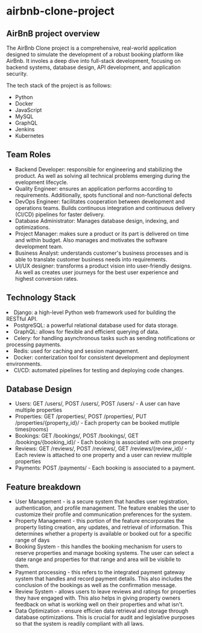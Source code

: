 # airbnb-clone-project
<h2>AirBnB project overview</h2>
<p>The AirBnb Clone project is a comprehensive, real-world application designed to simulate the development of a robust booking platform like AirBnb. It involes a deep dive into full-stack development, focusing on backend systems, database design, API development, and application security.</p>
<p>The tech stack of the project is as follows:</p>
<ul>
  <li>Python</li>
  <li>Docker</li>
  <li>JavaScript</li>
  <li>MySQL</li>
  <li>GraphQL</li>
  <li>Jenkins</li>
  <li>Kubernetes</li>
</ul>

<h2>Team Roles</h2>
<ul>
  <li>Backend Developer: responsible for engineering and stabilizing the product. As well as solving all technical problems emerging during the evelopment lifecycle.</li>
  <li>Quality Engineer: ensures an application performs according to requirements. Additionally, spots functional and non-functional defects</li>
  <li>DevOps Engineer: facilitates cooperation between development and operations teams. Builds continuous integration and continuous delivery (CI/CD) pipelines for faster delivery.</li>
  <li>Database Administrator: Manages database design, indexing, and optimizations.</li>
  <li>Project Manager: makes sure a product or its part is delivered on time and within budget. Also manages and motivates the software development team.</li>
  <li>Business Analyst: understands customer's business processes and is able to translate customer business needs into requirements.</li>
  <li>UI/UX designer: transforms a product vision into user-friendly designs. As well as creates user journeys for the best user experience and highest conversion rates.</li>
</ul>

<h2>Technology Stack</h2>
<li>Django: a high-level Python web framework used for building the RESTful API.</li>
<li>PostgreSQL: a powerful relational database used for data storage.</li>
<li>GraphQL: allows for flexible and efficient querying of data.</li>
<li>Celery: for handling asynchronous tasks such as sending notifications or processing payments.</li>
<li>Redis: used for caching and session management.</li>
<li>Docker: conterization tool for consistent development and deployment environments.</li>
<li>CI/CD: automated pipelines for testing and deploying code changes.</li>

<h2>Database Design</h2>
<ul>
  <li>Users: GET /users/, POST /users/, POST /users/ -  A user can have multiple properties</li>
  <li>Properties: GET /properties/, POST /properties/, PUT /properties/{property_id}/ - Each property can be booked mutliple times(rooms)</li>
  <li>Bookings: GET /bookings/, POST /bookings/, GET /bookings/{booking_id}/ - Each booking is associated with one property</li>
  <li>Reviews: GET /reviews/, POST /reviews/, GET /reviews/{review_id}/ - Each review is attached to one property and a user can review multiple properties</li>
  <li>Payments: POST /payments/ - Each booking is associated to a payment.</li>
</ul>

<h2>Feature breakdown</h2>
<ul>
  <li>User Management - is a secure system that handles user registration, authentication, and profile management. The feature enables the user to customize their profile and communication preferences for the system.</li>
  <li>Property Management - this portion of the feature encorporates the property listing creation, any updates, and retrieval of information. This determines whether a property is available or booked out for a specific range of days</li>
  <li>Booking System - this handles the booking mechanism for users to reserve properties and manage booking systems. The user can select a date range and properties for that range and area will be visibile to them.</li>
  <li>Payment processing - this refers to the integrated payment gateway system that handles and record payment details. This also includes the conclusion of the bookings as well as the confirmation message.</li>
  <li>Review System - allows users to leave reviews and ratings for properties they have engaged with. This also helps in giving property owners feedback on what is working well on their properties and what isn't.</li>
  <li>Data Optimization - ensure efficien data retrieval and storage through database optimizations. This is crucial for audit and legislative purposes so that the system is readily compliant with all laws.</li>
</ul>
